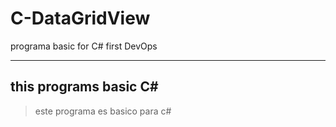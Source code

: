 # C-DataGridView
programa basic for C# first DevOps

---
this programs basic C#
---

>este programa es basico para c#
